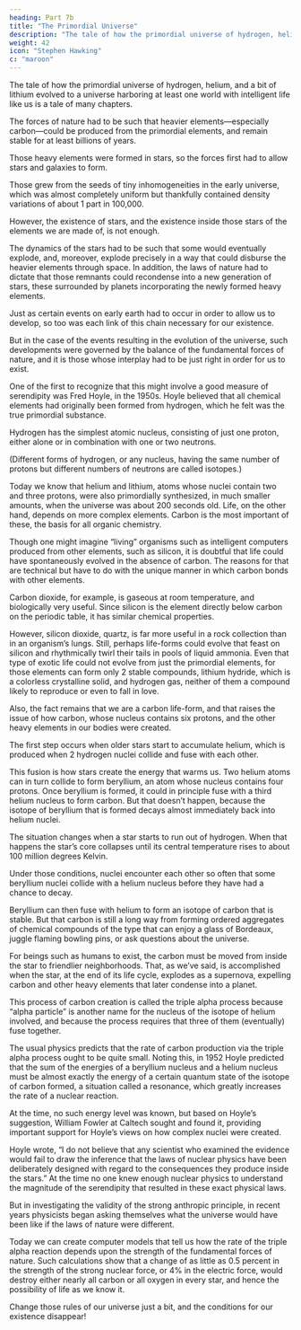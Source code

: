 ```yaml
---
heading: Part 7b
title: "The Primordial Universe"
description: "The tale of how the primordial universe of hydrogen, helium, and a bit of lithium evolved to a universe harboring at least one world with intelligent life like us is a tale of many chapters"
weight: 42
icon: "Stephen Hawking"
c: "maroon"
---
```



The tale of how the primordial universe of hydrogen, helium, and a bit of lithium evolved to a universe harboring at least one world with intelligent life like us is a tale of many chapters. 

The forces of nature had to be such that heavier elements—especially carbon—could be produced from the primordial elements, and remain stable for at least billions of years.

Those heavy elements were formed in stars, so the forces first had to allow stars and galaxies to form. 

Those grew from the seeds of tiny inhomogeneities in the early universe, which was almost completely uniform but thankfully contained density variations of about 1 part in 100,000. 

However, the existence of stars, and the existence inside those stars of the elements we are made of, is not enough. 

The dynamics of the stars had to be such that some would eventually explode, and, moreover, explode precisely in a way that could disburse the heavier elements through space. In addition, the laws of nature had to dictate that those remnants could recondense into a new generation of stars, these surrounded by planets incorporating the newly formed heavy elements.

Just as certain events on early earth had to occur in order to allow us to develop, so too was each link of this chain necessary for our existence. 

But in the case of the events resulting in the evolution of the universe, such developments were governed by the balance of the fundamental forces of nature, and it is those whose interplay had to be just right in order for us to exist.

One of the first to recognize that this might involve a good measure of serendipity was Fred Hoyle, in the 1950s. Hoyle believed that all chemical elements had originally been formed from hydrogen, which he felt was the true primordial substance. 

Hydrogen has the simplest atomic nucleus, consisting of just one proton, either alone or in combination with one or two neutrons.

(Different forms of hydrogen, or any nucleus, having the same number of protons but different numbers of neutrons are called isotopes.) 

Today we know that helium and lithium, atoms whose nuclei contain two and three protons, were also primordially synthesized, in much smaller amounts, when the universe was about 200 seconds old. Life, on the other hand, depends on more complex elements. Carbon is the most important of these, the basis for all organic chemistry.

Though one might imagine “living” organisms such as intelligent computers produced from other elements, such as silicon, it is doubtful that life could have spontaneously evolved in the absence of carbon. The reasons for that are technical but have to do with the unique manner in which carbon bonds with other elements. 

Carbon dioxide, for example, is gaseous at room temperature, and biologically very useful. Since silicon is the element directly below carbon on the periodic table, it has similar chemical properties. 

However, silicon dioxide, quartz, is far more useful in a rock collection than in an organism’s lungs. Still, perhaps life-forms could evolve that feast on silicon and rhythmically twirl their tails in pools of liquid ammonia. Even that type of exotic life could not evolve from just the primordial elements, for those elements can form only 2 stable compounds, lithium hydride, which is a colorless crystalline solid, and hydrogen gas, neither of them a compound likely to reproduce or even to fall in love.

Also, the fact remains that we are a carbon life-form, and that raises the issue of how carbon, whose nucleus contains six protons, and the other heavy elements in our bodies were created. 

The first step occurs when older stars start to accumulate helium, which is produced when 2 hydrogen nuclei collide and fuse with each other. 

This fusion is how stars create the energy that warms us. Two helium atoms can in turn collide to form beryllium, an atom whose nucleus contains four protons. Once beryllium is formed, it could in principle fuse with a third helium nucleus to form carbon. But that doesn’t happen, because the isotope of beryllium that is formed decays almost immediately back into helium nuclei.

The situation changes when a star starts to run out of hydrogen. When that happens the star’s core collapses until its central temperature rises to about 100 million degrees Kelvin. 

Under those conditions, nuclei encounter each other so often that some beryllium nuclei collide with a helium nucleus before they have had a chance to decay. 

Beryllium can then fuse with helium to form an isotope of carbon that is stable. But that carbon is still a long way from forming ordered aggregates of chemical compounds of the type that can enjoy a glass of Bordeaux, juggle flaming bowling pins, or ask questions about the universe. 

For beings such as humans to exist, the carbon must be moved from inside the star to friendlier neighborhoods. That, as we’ve said, is accomplished when the star, at the end of its life cycle, explodes as a supernova, expelling carbon and other heavy
elements that later condense into a planet.


This process of carbon creation is called the triple alpha process because “alpha particle” is another name for the nucleus of the isotope of helium involved, and because the process requires that three of them (eventually) fuse together. 

The usual physics predicts that the rate of carbon production via the triple alpha process ought to be quite small. Noting this, in 1952 Hoyle predicted that the sum of the energies of a beryllium nucleus and a helium nucleus must be almost exactly the energy of a certain quantum state of the isotope of carbon formed, a situation called a resonance, which greatly increases the rate of a nuclear reaction.

At the time, no such energy level was known, but based on Hoyle’s suggestion, William Fowler at Caltech sought and found it, providing important support for Hoyle’s views on how complex nuclei were created.

Hoyle wrote, “I do not believe that any scientist who examined the evidence would fail to draw the inference that the laws of nuclear physics have been deliberately designed with regard to the consequences they produce inside the stars.” At the time no one knew enough nuclear physics to understand the magnitude of the serendipity that resulted in these exact physical laws. 

But in investigating the validity of the strong anthropic principle, in recent years physicists began asking themselves what the universe would have been like if the laws of nature were different. 

Today we can create computer models that tell us how the rate of the triple alpha reaction depends upon the strength of the fundamental forces of nature. Such calculations show that a change of as little as 0.5 percent in the strength of the strong nuclear force, or 4% in the electric force, would destroy either nearly all carbon or all oxygen in every star, and hence the possibility of life as we know it. 

Change those rules of our universe just a bit, and the conditions for our existence disappear!


